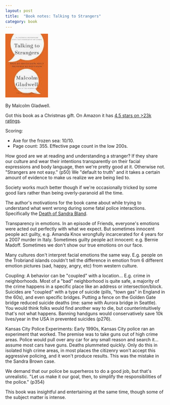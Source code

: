 ```yaml
---
layout: post
title:  "Book notes: Talking to Strangers"
category: book
---
```


![Book cover](/assets/talking-to-strangers.jpg)

By Malcolm Gladwell.

Got this book as a Christmas gift. On Amazon it has [4.5 stars on >23k ratings](https://www.amazon.com/Talking-Strangers-Should-about-People/dp/0316478520).

Scoring:
* Axe for the frozen sea: 10/10.
* Page count: 355. Effective page count in the low 200s.

How good are we at reading and understanding a stranger? If they share our culture and wear their intentions transparently on their facial expressions and body language, then we're pretty good at it. Otherwise not. "Strangers are not easy." (p50) We "default to truth" and it takes a certain amount of evidence to make us realize we are being lied to.

Society works much better though if we're occasionally tricked by some good liars rather than being overly-paranoid all the time.

The author's motivations for the book came about while trying to understand what went wrong during some fatal police interactions. Specifically the [Death of Sandra Bland](https://en.wikipedia.org/wiki/Death_of_Sandra_Bland).

Transparency in emotions. In an episode of Friends, everyone's emotions were acted out perfectly with what we expect. But sometimes innocent people act guilty, e.g. Amanda Knox wrongfully incarcerated for 4 years for a 2007 murder in Italy. Sometimes guilty people act innocent: e.g. Bernie Madoff. Sometimes we don't show our true emotions on our face.

Many cultures don't interpret facial emotions the same way. E.g. people on the Trobriand islands couldn't tell the difference in emotion from 6 different emotion pictures (sad, happy, angry, etc) from western culture.

Coupling: A behavior can be "coupled" with a location... E.g. crime in neighborhoods. Most of a "bad" neighborhood is quite safe, a majority of the crime happens in a specific place like an address or intersection/block. Suicides are "coupled" with a type of suicide (pills, "town gas" in England in the 60s), and even specific bridges. Putting a fence on the Golden Gate bridge reduced suicide deaths (me: same with Aurora bridge in Seattle). You would think folks would find another way to die, but counterintuitively that's not what happens. Banning handguns would conservatively save 10k lives/year in the USA in prevented suicides (p276).

Kansas City Police Experiments: Early 1990s, Kansas City police ran an experiment that worked. The premise was to take guns out of high crime areas. Police would pull over any car for any small reason and search it... assume most cars have guns. Deaths plummeted quickly. Only do this in isolated high crime areas, in most places the citizenry won't accept this aggressive policing, and it won't produce results. This was the mistake in the Sandra Brown case.

We demand that our police be superheros to do a good job, but that's unrealistic. "Let us make it our goal, then, to simplify the responsibilities of the police." (p354)

This book was insightful and entertaining at the same time, though some of the subject matter is intense.
